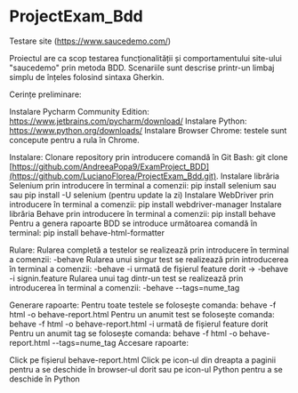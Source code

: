 # ProjectExam_Bdd
Testare site (https://www.saucedemo.com/)

Proiectul are ca scop testarea funcționalității și comportamentului site-ului "saucedemo" prin metoda BDD. 
Scenariile sunt descrise printr-un limbaj simplu de înțeles folosind sintaxa Gherkin.

Cerințe preliminare:

Instalare Pycharm Community Edition: https://www.jetbrains.com/pycharm/download/
Instalare Python: https://www.python.org/downloads/
Instalare Browser Chrome: testele sunt concepute pentru a rula în Chrome.

Instalare:
Clonare repository prin introducere comandă în Git Bash: git clone [https://github.com/AndreeaPopa9/ExamProject_BDD](https://github.com/LucianoFlorea/ProjectExam_Bdd.git).
Instalare librăria Selenium prin introducere în terminal a comenzii: pip install selenium sau sau pip install -U selenium (pentru update la zi)
Instalare WebDriver prin introducere în terminal a comenzii: pip install webdriver-manager
Instalare librăria Behave prin introducere în terminal a comenzii: pip install behave
Pentru a genera rapoarte BDD se introduce următoarea comandă în terminal: pip install behave-html-formatter

Rulare:
Rularea completă a testelor se realizează prin introducere în terminal a comenzii: -behave
Rularea unui singur test se realizează prin introducerea în terminal a comenzii: -behave -i urmată de fișierul feature dorit -> -behave -i signin.feature
Rularea unui tag dintr-un test se realizează prin introducerea în terminal a comenzii: -behave --tags=nume_tag

Generare rapoarte:
Pentru toate testele se folosește comanda: behave -f html -o behave-report.html
Pentru un anumit test se folosește comanda: behave -f html -o behave-report.html -i urmată de fișierul feature dorit
Pentru un anumit tag se folosește comanda: behave -f html -o behave-report.html --tags=nume_tag
Accesare rapoarte:

Click pe fișierul behave-report.html
Click pe icon-ul din dreapta a paginii pentru a se deschide în browser-ul dorit sau pe icon-ul Python pentru a se deschide în Python
